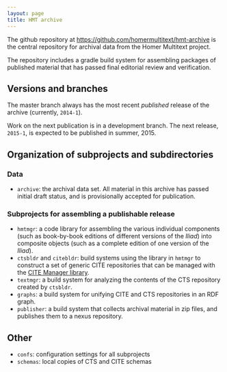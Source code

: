 ```yaml
---
layout: page
title: HMT archive
---
```


The github repository at <https://github.com/homermultitext/hmt-archive> is the central repository for archival data from the Homer Multitext project.

The repository includes a gradle build system for assembling packages of published material that has passed final editorial review and verification.

## Versions and branches

The master branch always has the most recent *published* release of the archive (currently, `2014-1`).

Work on the next publication is in a development branch.  The next release, `2015-1`, is expected to be published in summer, 2015.

## Organization of subprojects and subdirectories ##

### Data

- `archive`:  the archival data set.  All material in this archive has passed initial draft status, and is provisionally accepted for publication.


### Subprojects for assembling a publishable release ###


- `hmtmgr`:  a code library for assembling the various individual components (such as book-by-book editions of different versions of the *Iliad*) into composite objects (such as a complete edition of one version of the *Iliad*).
- `ctsbldr` and `citebldr`:  build systems using the library in `hmtmgr` to construct a set of generic CITE repositories that can be managed with the [CITE Manager library](http://cite-architecture.github.io/citemgr/).
- `textmgr`: a build system for analyzing the contents of the CTS repository created by `ctsbldr`.  
- `graphs`:  a build system for unifying CITE and CTS repositories in an RDF graph.
- `publisher`:  a build system that collects archival material in zip files, and publishes them to a nexus repository.



## Other ##


- `confs`: configuration settings for all subprojects
- `schemas`:  local copies of CTS and CITE schemas